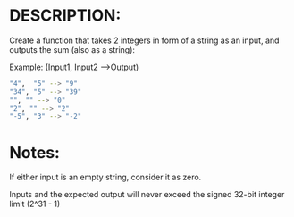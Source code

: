 # DESCRIPTION:
Create a function that takes 2 integers in form of a string as an input, and outputs the sum (also as a string):

Example: (Input1, Input2 -->Output)
``` bash
"4",  "5" --> "9"
"34", "5" --> "39"
"", "" --> "0"
"2", "" --> "2"
"-5", "3" --> "-2"
```

# Notes:

If either input is an empty string, consider it as zero.

Inputs and the expected output will never exceed the signed 32-bit integer limit (2^31 - 1)